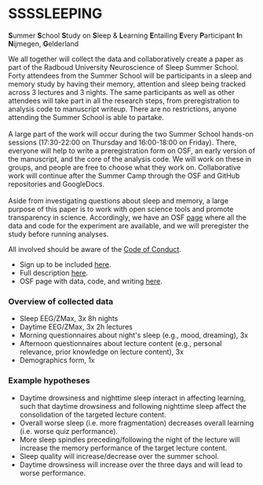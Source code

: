 # SSSSLEEPING

**S**ummer **S**chool **S**tudy on **S**leep & **L**earning **E**ntailing **E**very **P**articipant **I**n **N**ijmegen, **G**elderland

We all together will collect the data and collaboratively create a paper as part of the Radboud University Neuroscience of Sleep Summer School. Forty attendees from the Summer School will be participants in a sleep and memory study by having their memory, attention and sleep being tracked across 3 lectures and 3 nights. The same participants as well as other attendees will take part in all the research steps, from preregistration to analysis code to manuscript writeup. There are no restrictions, anyone attending the Summer School is able to partake.
<br><br>
A large part of the work will occur during the two Summer School hands-on sessions (17:30-22:00 on Thursday and 16:00-18:00 on Friday). There, everyone will help to write a preregistration form on OSF, an early version of the manuscript, and the core of the analysis code. We will work on these in groups, and people are free to choose what they work on. Collaborative work will continue after the Summer Camp through the OSF and GitHub repositories and GoogleDocs.
<br><br>
Aside from investigating questions about sleep and memory, a large purpose of this paper is to work with open science tools and promote transparency in science. Accordingly, we have an OSF [page]() where all the data and code for the experiment are available, and we will preregister the study before running analyses.

All involved should be aware of the [Code of Conduct](CODE_OF_CONDUCT.md).

- Sign up to be included [here](https://docs.google.com/spreadsheets/d/1d6A584AjNLR_eP_UC7jrlLW5nkJukrm6Mhs0K7b_BEk/edit?usp=sharing).
- Full description [here](https://dreslerlab.org/ssssleeping/).
- OSF page with data, code, and writing [here](https://osf.io/52gy7/).


### Overview of collected data
- Sleep EEG/ZMax, 3x 8h nights
- Daytime EEG/ZMax, 3x 2h lectures
- Morning questionnaires about night's sleep (e.g., mood, dreaming), 3x
- Afternoon questionnaires about lecture content (e.g., personal relevance, prior knowledge on lecture content), 3x
- Demographics form, 1x

### Example hypotheses
- Daytime drowsiness and nighttime sleep interact in affecting learning, such that daytime drowsiness and following nighttime sleep affect the consolidation of the targeted lecture content.
- Overall worse sleep (i.e. more fragmentation) decreases overall learning (i.e. worse quiz performance).
- More sleep spindles preceding/following the night of the lecture will increase the memory performance of the target lecture content.
- Sleep quality will increase/decrease over the summer school.
- Daytime drowsiness will increase over the three days and will lead to worse performance.